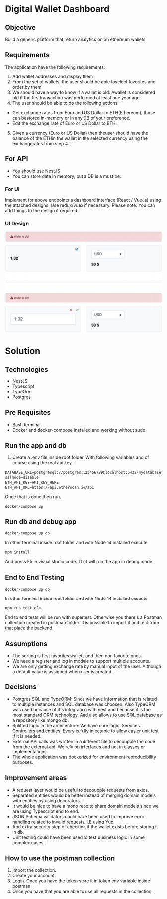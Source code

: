 # Digital Wallet Dashboard

## Objective

Build a generic platform that return analytics on an ethereum wallets.

## Requirements

The application have the following requirements:

1. Add wallet addresses and display them
2. From the set of wallets, the user should be able toselect favorites and order by them
3. We should have a way to know if a wallet is old. Awallet is considered old if the firsttransaction was performed at least one year ago.
4. The user should be able to do the following actions

- Get exchange rates from Euro and US Dollar to ETH(Ethereum), those can bestored in-memory or in any DB of your preference.
- Edit the exchange rate of Euro or US Dollar to ETH.

5.  Given a currency (Euro or US Dollar) then theuser should have the balance of the ETHin the wallet in the selected currency using the exchangerates from step 4.

## For API

- You should use NestJS
- You can store data in memory, but a DB is a must be.

### For UI

Implement for above endpoints a dashboard interface (React / VueJs) using the attached designs.
Use redux/vuex if necessary. Please note: You can add things to the design if required.

### UI Design

![](https://raw.githubusercontent.com/yaritaft/wallet-analytics-nest/master/doc/ui-design2.png)

# Solution

## Technologies

- NestJS
- Typescript
- TypeOrm
- Postgres

## Pre Requisites

- Bash terminal
- Docker and docker-compose installed and working without sudo

## Run the app and db

1. Create a .env file inside root folder. With following variables and of course using the real api key.

```
DATABASE_URL=postgresql://postgres:123456789@localhost:5432/mydatabase?sslmode=disable
ETH_API_KEY=API_KEY_HERE
ETH_API_URL=https://api.etherscan.io/api
```

Once that is done then run.

```
docker-compose up
```

## Run db and debug app

```
docker-compose up db
```

In other terminal inside root folder and with Node 14 installed execute

```
npm install
```

And press F5 in visual studio code. That will run the app in debug mode.

## End to End Testing

```
docker-compose up db
```

In other terminal inside root folder and with Node 14 installed execute

```
npm run test:e2e
```

End to end tests will be run with supertest. Otherwise you there's a Postman collection created in postman folder. It is possible to import it and test from that place the backend.

## Assumptions

- The sorting is first favorites wallets and then non favorite ones.
- We need a register and log in module to support multiple accounts.
- We are only getting exchange rate by manual input of the user. Although a default value is assigned when user is created.

## Decisions

- Postgres SQL and TypeORM: Since we have information that is related to multiple instances and SQL database was choosen. Also TypeORM was used because of it's integration with nest and because it is the most standard ORM technology. And also allows to use SQL database as a repository like mongo db.
- Splitted logic in the architecture: We have core logic. Services. Controllers and entities. Every is fully injectable to allow easier unit test if it is needed.
- External API calls was written in a different file to decoupple the code from the external api. We rely on interfaces and not in classes or implementations.
- The whole application was dockerized for environment reproducibility purposes.

## Improvement areas

- A request layer would be useful to decoupple requests from axios.
- Separated entities would be better instead of merging domain models with entities by using decorators.
- It would be nice to have a mono repo to share domain models since we are using Typescript end to end.
- JSON Schema validators could have been used to improve error handling related to invalid requests. I.E using Yup.
- And extra security step of checking if the wallet exists before storing it in db.
- Unit testing could have been used to test business logic in some complex cases.

## How to use the postman collection

1. Import the collection.
2. Create your account.
3. Login. Once you have the token store it in token env variable inside postman.
4. Once you have that you are able to use all requests in the collection.

